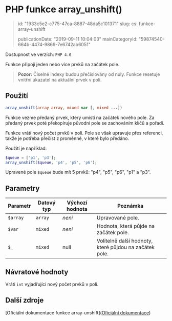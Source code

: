 PHP funkce array_unshift()
==========================

> id: "1933c5e2-c775-47ca-8887-48da5c101371"
> slug:
> 	cs: funkce-array-unshift
>
> publicationDate: "2019-09-11 10:04:03"
> mainCategoryId: "59874540-664b-4474-9869-7e6742ab6051"

Dostupnost ve verzích: `PHP 4.0`

Funkce připojí jeden nebo více prvků na začátek pole.

> **Pozor:** Číselné indexy budou přečíslovány od nuly. Funkce resetuje vnitřní ukazatel na aktuální prvek v poli.

Použití
--------

```php
array_unshift(array array, mixed var [, mixed ...])
```

Funkce vezme předaný prvek, který umístí na začátek nového pole. Za předaný prvek poté překopíruje původní pole se zachováním klíčů a pořadí.

Funkce vrátí nový počet prvků v poli. Pole se však upravuje přes referenci, takže je potřeba přečíst z proměnné, v které bylo předáno.

Použití je například:

```php
$queue = ['p1', 'p3'];
array_unshift($queue, 'p4', 'p5', 'p6');
```

Upravené pole `$queue` bude mít 5 prvků: "p4", "p5", "p6", "p1" a "p3".

Parametry
--------------

| Parametr | Datový typ | Výchozí hodnota | Poznámka |
|-----|-----|-----|-----|
| `$array` | `array` | *není* | Upravované pole. |
| `$var` | `mixed` | *není* | Hodnota, která půjde na začátek pole. |
| `$_` | `mixed` | null | Volitelně další hodnoty, které půjdou na začátek pole. |

Návratové hodnoty
----------------

Vrátí `int` vyjadřující nový počet prvků v poli.

Další zdroje
------------

[Oficiální dokumentace funkce array-unshift]([Oficiální dokumentace](https://www.php.net/manual/en/function.array-unshift.php))
